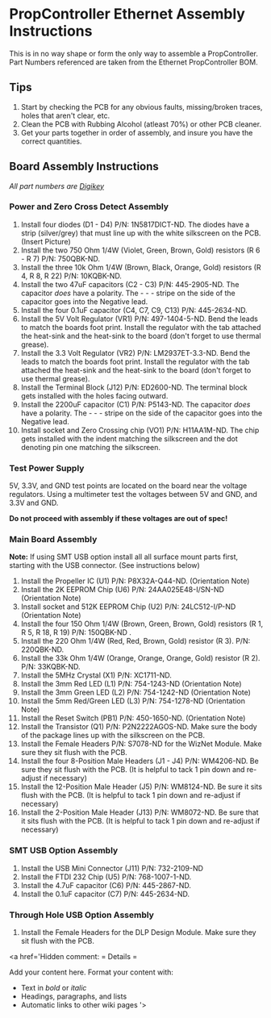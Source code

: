 # PropController Ethernet Assembly Instructions #

This is in no way shape or form the only way to assemble a PropController.
Part Numbers referenced are taken from the Ethernet PropController BOM.

## Tips ##

  1. Start by checking the PCB for any obvious faults, missing/broken traces, holes that aren't clear, etc.
  1. Clean the PCB with Rubbing Alcohol (atleast 70%) or other PCB cleaner.
  1. Get your parts together in order of assembly, and insure you have the correct quantities.

## Board Assembly Instructions ##

_All part numbers are [Digikey](http://www.digikey.com)_

### Power and Zero Cross Detect Assembly ###

  1. Install four diodes (D1 - D4) P/N: 1N5817DICT-ND. The diodes have a strip (silver/grey) that must line up with the white silkscreen on the PCB.  (Insert Picture)
  1. Install the two 750 Ohm 1/4W (Violet, Green, Brown, Gold) resistors (R 6 - R 7) P/N: 750QBK-ND.
  1. Install the three 10k Ohm 1/4W (Brown, Black, Orange, Gold) resistors (R 4, R 8, R 22) P/N: 10KQBK-ND.
  1. Install the two 47uF capacitors (C2 - C3) P/N: 445-2905-ND. The capacitor _does_ have a polarity. The - - - stripe on the side of the capacitor goes into the Negative lead.
  1. Install the four 0.1uF capacitor (C4, C7, C9, C13) P/N: 445-2634-ND.
  1. Install the 5V Volt Regulator (VR1) P/N: 497-1404-5-ND. Bend the leads to match the boards foot print. Install the regulator with the tab attached the heat-sink and the heat-sink to the board (don't forget to use thermal grease).
  1. Install the 3.3 Volt Regulator (VR2) P/N: LM2937ET-3.3-ND. Bend the leads to match the boards foot print. Install the regulator with the tab attached the heat-sink and the heat-sink to the board (don't forget to use thermal grease).
  1. Install the Terminal Block (J12) P/N: ED2600-ND. The terminal block gets installed with the holes facing outward.
  1. Install the 2200uF capacitor (C1) P/N: P5143-ND. The capacitor _does_ have a polarity. The - - - stripe on the side of the capacitor goes into the Negative lead.
  1. Install socket and Zero Crossing chip (VO1) P/N: H11AA1M-ND. The chip gets installed with the indent matching the silkscreen and the dot denoting pin one matching the silkscreen.

### Test Power Supply ###

5V, 3.3V, and GND test points are located on the board near the voltage regulators. Using a multimeter test the voltages between 5V and GND, and 3.3V and GND.

**Do not proceed with assembly if these voltages are out of spec!**

### Main Board Assembly ###

**Note:** If using SMT USB option install all all surface mount parts first, starting with the USB connector. (See instructions below)

  1. Install the Propeller IC (U1) P/N: P8X32A-Q44-ND. (Orientation Note)
  1. Install the 2K EEPROM Chip (U6) P/N: 24AA025E48-I/SN-ND (Orientation Note)
  1. Install socket and 512K EEPROM Chip (U2) P/N: 24LC512-I/P-ND (Orientation Note)
  1. Install the four 150 Ohm 1/4W (Brown, Green, Brown, Gold) resistors (R 1, R 5, R 18, R 19) P/N: 150QBK-ND .
  1. Install the 220 Ohm 1/4W (Red, Red, Brown, Gold) resistor (R 3). P/N: 220QBK-ND.
  1. Install the 33k Ohm 1/4W (Orange, Orange, Orange, Gold) resistor (R 2). P/N: 33KQBK-ND.
  1. Install the 5MHz Crystal (X1) P/N: XC1711-ND.
  1. Install the 3mm Red LED (L1) P/N: 754-1243-ND (Orientation Note)
  1. Install the 3mm Green LED (L2) P/N: 754-1242-ND (Orientation Note)
  1. Install the 5mm Red/Green LED (L3) P/N: 754-1278-ND (Orientation Note)
  1. Install the Reset Switch (PB1) P/N: 450-1650-ND. (Orientation Note)
  1. Install the Transistor (Q1) P/N: P2N2222AGOS-ND. Make sure the body of the package lines up with the silkscreen on the PCB.
  1. Install the Female Headers P/N: S7078-ND for the WizNet Module. Make sure they sit flush with the PCB.
  1. Install the four 8-Position Male Headers (J1 - J4) P/N: WM4206-ND. Be sure they sit flush with the PCB. (It is helpful to tack 1 pin down and re-adjust if necessary)
  1. Install the 12-Position Male Header (J5) P/N: WM8124-ND. Be sure it sits flush with the PCB. (It is helpful to tack 1 pin down and re-adjust if necessary)
  1. Install the 2-Position Male Header (J13) P/N: WM8072-ND. Be sure that it sits flush with the PCB. (It is helpful to tack 1 pin down and re-adjust if necessary)

### SMT USB Option Assembly ###

  1. Install the USB Mini Connector (J11) P/N: 732-2109-ND
  1. Install the FTDI 232 Chip (U5) P/N: 768-1007-1-ND.
  1. Install the 4.7uF capacitor (C6) P/N: 445-2867-ND.
  1. Install the 0.1uF capacitor (C7) P/N: 445-2634-ND.

### Through Hole USB Option Assembly ###

  1. Install the Female Headers for the DLP Design Module. Make sure they sit flush with the PCB.

<a href='Hidden comment: 
= Details =

Add your content here.  Format your content with:
* Text in *bold* or _italic_
* Headings, paragraphs, and lists
* Automatic links to other wiki pages
'></a>
